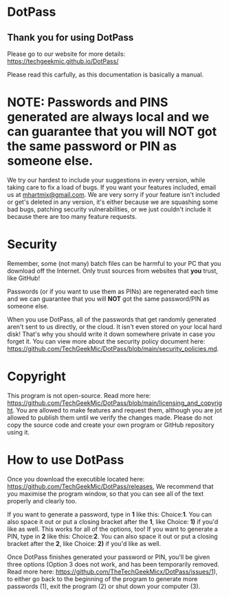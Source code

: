 # DotPass

## Thank you for using DotPass

Please go to our website for more details: https://techgeekmic.github.io/DotPass/

Please read this carfully, as this documentation is basically a manual.

# NOTE: Passwords and PINS generated are always local and we can guarantee that you will **NOT** got the same password or PIN as someone else.

We try our hardest to include your suggestions in every version, while taking care to fix a load of bugs. If you want your features included, email us at mhartmix@gmail.com. We are very sorry if your feature isn't included or get's deleted in any version, it's either because we are squashing some bad bugs, patching security vulnerabilities, or we just couldn't include it because there are too many feature requests.

# Security
Remember, some (not many) batch files can be harmful to your PC that you download off the Internet. Only trust sources from websites that **you** trust, like GitHub!

Passwords (or if you want to use them as PINs) are regenerated each time and we can guarantee that you will **NOT** got the same password/PIN as someone else.

When you use DotPass, all of the passwords that get randomly generated aren't sent to us directly, or the cloud. It isn't even stored on your local hard disk! That's why you should write it down somewhere private in case you forget it. You can view more about the security policy document here:
https://github.com/TechGeekMic/DotPass/blob/main/security_policies.md.

# Copyright
This program is not open-source. Read more here: https://github.com/TechGeekMic/DotPass/blob/main/licensing_and_copyright. You are allowed to make features and request them, although you are jot allowed to publish them until we verify the changes made. Please do not copy the source code and create your own program or GitHub repository using it.

# How to use DotPass
Once you download the executible located here: https://github.com/TechGeekMic/DotPass/releases, We recommend that you maximise the program window, so that you can see all of the text properly and clearly too.

If you want to generate a password, type in **1** like this: Choice:**1**. You can also space it out or put a closing bracket after the **1**, like Choice: **1)** if you'd like as well. This works for all of the options, too! If you want to generate a PIN, type in **2** like this: Choice:**2**. You can also space it out or put a closing bracket after the **2**, like Choice: **2)** if you'd like as well.

Once DotPass finishes generated your password or PIN, you'll be given three options (Option 3 does not work, and has been temporarily removed. Read more here: https://github.com/TheTechGeekMicx/DotPass/issues/1), to either go back to the beginning of the program to generate more passwords (1), exit the program (2) or shut down your computer (3).
